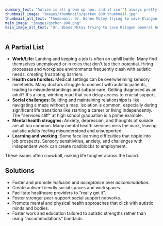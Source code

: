 ```yaml
---
summary_text: 'Autism is all grown up now, and it isn''t always pretty. Autistic adults face a multitude of significant, endemic challenges.'
thumbnail_image: "images/thumbnails/gorkon_800_thumbnail.jpg"
thumbnail_alt_text: "Thumbnail: Dr. Bones McCoy trying to save Klingon General Gorkon in the Star Trek movie _The Undiscovered Country_"
main_image: "images/gorkon_800.png"
main_image_alt_text: "Dr. Bones McCoy trying to save Klingon General Gorkon in the Star Trek movie _The Undiscovered Country_."
---
```


## A Partial List
- **Work/Life:** Landing and keeping a job is often an uphill battle. Many find themselves unemployed or in roles that  don't tap their potential. Hiring processes and workplace environments frequently clash with autistic needs, creating frustrating barriers.
- **Health care hurdles:** Medical settings can be overwhelming sensory minefields. Many doctors struggle to connect with autistic patients, leading to misunderstandings and subpar care. Getting diagnosed as an adult? It's a long, winding road that can delay access to crucial support.
- **Social challenges:** Building and maintaining relationships is like navigating a maze without a map. Isolation is common, especially during significant life transitions like starting a career or living independently. The "services cliff" at high school graduation is a prime example.
- **Mental health struggles:** Anxiety, depression, and thoughts of suicide are all too common. Many mental health services miss the mark, leaving autistic adults feeling misunderstood and unsupported.
- **Learning and working:** Some face learning difficulties that ripple into job prospects. Sensory sensitivities, anxiety, and challenges with independent work can create roadblocks to employment.

These issues often snowball, making life tougher across the board.

## Solutions
- Foster and promote _inclusion_ and _acceptance_ over _accommodation_.
- Create autism-friendly social spaces and workspaces.
- Facilitate healthcare providers to "really get it".
- Foster stronger peer-support social support networks.
- Promote mental and physical health approaches that click with autistic minds and bodies.
- Foster work and education tailored to autistic strengths rather than using "accommodations" bandaids.
